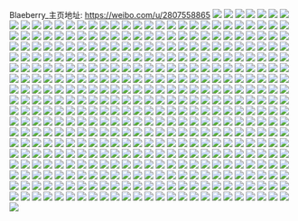 Blaeberry_主页地址: https://weibo.com/u/2807558865 
![](https://wx4.sinaimg.cn/mw2000/a757f2d1ly1h6uqd2e45wj21o0280u0y.jpg) 
![](https://wx4.sinaimg.cn/mw2000/a757f2d1ly1h6upppczl9j22c03407wi.jpg) 
![](https://wx4.sinaimg.cn/mw2000/a757f2d1ly1h6uppm3klej21ie20k1ky.jpg) 
![](https://wx4.sinaimg.cn/mw2000/a757f2d1ly1h6uppr6zd4j22c0340kjn.jpg) 
![](https://wx4.sinaimg.cn/mw2000/a757f2d1ly1h6uppo6g5ej220b2ofkjn.jpg) 
![](https://wx4.sinaimg.cn/mw2000/a757f2d1ly1h6upprybp9j22562uwkjl.jpg) 
![](https://wx4.sinaimg.cn/mw2000/a757f2d1gy1h50vvwsqu2j227t2yex6r.jpg) 
![](https://wx4.sinaimg.cn/mw2000/a757f2d1gy1h50vvtxpnjj224w2uinpf.jpg) 
![](https://wx4.sinaimg.cn/mw2000/a757f2d1gy1h50vvxopakj213h1lrh4r.jpg) 
![](https://wx4.sinaimg.cn/mw2000/a757f2d1gy1h4v63a1z5zj224r2uckjn.jpg) 
![](https://wx4.sinaimg.cn/mw2000/a757f2d1gy1h4mrqk4sd0j21o0280hdu.jpg) 
![](https://wx4.sinaimg.cn/mw2000/a757f2d1gy1h4mrqmrlm2j21o0280e82.jpg) 
![](https://wx4.sinaimg.cn/mw2000/a757f2d1gy1h4mrqfanhqj21k022ob2a.jpg) 
![](https://wx4.sinaimg.cn/mw2000/a757f2d1gy1h4mrqqlifkj21o0280x6p.jpg) 
![](https://wx4.sinaimg.cn/mw2000/a757f2d1gy1h42to799ezj20wi1yce81.jpg) 
![](https://wx4.sinaimg.cn/mw2000/a757f2d1gy1h3zu6cd7mlj21xx2kwx6q.jpg) 
![](https://wx4.sinaimg.cn/mw2000/a757f2d1gy1h3zupjtfsij21rs2d17wj.jpg) 
![](https://wx4.sinaimg.cn/mw2000/a757f2d1gy1h3zu6ad07vj21wg2if7wi.jpg) 
![](https://wx4.sinaimg.cn/mw2000/a757f2d1gy1h3zuoas1fej220e2ojqv6.jpg) 
![](https://wx4.sinaimg.cn/mw2000/a757f2d1gy1h3zu7sjaj4j21hv1ztb2a.jpg) 
![](https://wx4.sinaimg.cn/mw2000/a757f2d1gy1h3rrznmpvaj22c0340qv6.jpg) 
![](https://wx4.sinaimg.cn/mw2000/a757f2d1gy1h3rr032fpsj21rn2cwx6p.jpg) 
![](https://wx4.sinaimg.cn/mw2000/a757f2d1gy1h3rqzzjbl9j227z2ynqv5.jpg) 
![](https://wx4.sinaimg.cn/mw2000/a757f2d1gy1h3rqzugq0aj21rg2cm4qq.jpg) 
![](https://wx4.sinaimg.cn/mw2000/a757f2d1gy1h3rqzxs1pqj21vv2iiqv6.jpg) 
![](https://wx4.sinaimg.cn/mw2000/a757f2d1gy1h3rr19vplnj21o0280x6p.jpg) 
![](https://wx4.sinaimg.cn/mw2000/a757f2d1ly1h3ocm0lwhtj21xl1xl1ky.jpg) 
![](https://wx4.sinaimg.cn/mw2000/a757f2d1ly1h3ockvcxb3j21kt24j7wi.jpg) 
![](https://wx4.sinaimg.cn/mw2000/a757f2d1ly1h3ocm2cmwlj22382sbqqc.jpg) 
![](https://wx4.sinaimg.cn/mw2000/a757f2d1ly1h3oclys5faj21wz2jqu0y.jpg) 
![](https://wx4.sinaimg.cn/mw2000/a757f2d1gy1h3etobsga1j22242qub29.jpg) 
![](https://wx4.sinaimg.cn/mw2000/a757f2d1gy1h3etoa6jrxj21su2e4u0x.jpg) 
![](https://wx4.sinaimg.cn/mw2000/a757f2d1gy1h3etog19aaj214p14p14u.jpg) 
![](https://wx4.sinaimg.cn/mw2000/a757f2d1gy1h3etoocmtvj20xc3pc4qq.jpg) 
![](https://wx4.sinaimg.cn/mw2000/a757f2d1gy1h3etoicyigj21rr1rr4qp.jpg) 
![](https://wx4.sinaimg.cn/mw2000/a757f2d1gy1h3eto84u11j2242242e82.jpg) 
![](https://wx4.sinaimg.cn/mw2000/a757f2d1gy1h3etoer34gj228o28okjn.jpg) 
![](https://wx4.sinaimg.cn/mw2000/a757f2d1gy1h2181yzvuqj22y11ypqv6.jpg) 
![](https://wx4.sinaimg.cn/mw2000/a757f2d1gy1h218204mc5j234022qnpe.jpg) 
![](https://wx4.sinaimg.cn/mw2000/a757f2d1gy1h1d2xg2hq6j22c02c04qq.jpg) 
![](https://wx4.sinaimg.cn/mw2000/a757f2d1gy1h1d2xkzertj22692wdu0y.jpg) 
![](https://wx4.sinaimg.cn/mw2000/a757f2d1gy1h1d2y8jkgoj229z29zb2a.jpg) 
![](https://wx4.sinaimg.cn/mw2000/a757f2d1gy1h1d2y5ezenj22c0340b2c.jpg) 
![](https://wx4.sinaimg.cn/mw2000/a757f2d1gy1h1d2xmrn6yj22c0340b2c.jpg) 
![](https://wx4.sinaimg.cn/mw2000/a757f2d1gy1h1d2xjwlnkj224p3027wj.jpg) 
![](https://wx4.sinaimg.cn/mw2000/a757f2d1gy1h1d2xich0ej22dc35sqv7.jpg) 
![](https://wx4.sinaimg.cn/mw2000/a757f2d1ly1gy8uie0q8yj21kw2dde81.jpg) 
![](https://wx4.sinaimg.cn/mw2000/a757f2d1ly1gy5jmqjy8fj21ny1ny7wh.jpg) 
![](https://wx4.sinaimg.cn/mw2000/a757f2d1ly1gy5k30ylzxj214r14wql5.jpg) 
![](https://wx4.sinaimg.cn/mw2000/a757f2d1ly1gy8mpj0ymrj21fa1ykx6p.jpg) 
![](https://wx4.sinaimg.cn/mw2000/a757f2d1ly1gxso18vpt8j224j24jkjm.jpg) 
![](https://wx4.sinaimg.cn/mw2000/a757f2d1ly1gvrx3csp98j21kw2ddb29.jpg) 
![](https://wx4.sinaimg.cn/mw2000/a757f2d1ly1gvrx38y1bej22dc1kwhdt.jpg) 
![](https://wx4.sinaimg.cn/mw2000/a757f2d1ly1gvrx8ndwbqj21kw2dc7wh.jpg) 
![](https://wx4.sinaimg.cn/mw2000/a757f2d1ly1gvrx3aop4bj22dc1kwkjl.jpg) 
![](https://wx4.sinaimg.cn/mw2000/a757f2d1ly1gvrx3jw1q3j22dd1kwe81.jpg) 
![](https://wx4.sinaimg.cn/mw2000/a757f2d1ly1gvrx3hynodj22dc1kw7wh.jpg) 
![](https://wx4.sinaimg.cn/mw2000/a757f2d1ly1gvrx3ew1fwj21kw1vb1kx.jpg) 
![](https://wx4.sinaimg.cn/mw2000/a757f2d1ly1gvrx3c201yj20yi0t3do6.jpg) 
![](https://wx4.sinaimg.cn/mw2000/a757f2d1ly1gvrx3bcpl5j21kw1vb7rq.jpg) 
![](https://wx4.sinaimg.cn/mw2000/a757f2d1ly1gvrx533uumj22c033yhdt.jpg) 
![](https://wx4.sinaimg.cn/mw2000/a757f2d1ly1gvrx3h1dgzj22dc1kw4qp.jpg) 
![](https://wx4.sinaimg.cn/mw2000/a757f2d1ly1gvrx3kg1qjj21kw1xv7ua.jpg) 
![](https://wx4.sinaimg.cn/mw2000/a757f2d1ly1gvrx8nxn8qj21ev1ywtyj.jpg) 
![](https://wx4.sinaimg.cn/mw2000/a757f2d1ly1gvrx7jk7fbj22801hcdxx.jpg) 
![](https://wx4.sinaimg.cn/mw2000/a757f2d1ly1gvrx7iztbvj21kw2dcb29.jpg) 
![](https://wx4.sinaimg.cn/mw2000/00340ejvgy1gv5nz2msvcj62c02o1qv602.jpg) 
![](https://wx4.sinaimg.cn/mw2000/00340ejvgy1gv5o10j8t0j61wg2jyb2a02.jpg) 
![](https://wx4.sinaimg.cn/mw2000/00340ejvgy1gv5o0sn1j5j626a26ae8102.jpg) 
![](https://wx4.sinaimg.cn/mw2000/00340ejvgy1gv5o0vlpsvj61vo2dj1ky02.jpg) 
![](https://wx4.sinaimg.cn/mw2000/00340ejvgy1gv5o1j8ka5j62c0340e8202.jpg) 
![](https://wx4.sinaimg.cn/mw2000/00340ejvgy1gv5nwxc65sj61s52oyhdu02.jpg) 
![](https://wx4.sinaimg.cn/mw2000/00340ejvgy1gv5nz0aa1oj62c02c0b2b02.jpg) 
![](https://wx4.sinaimg.cn/mw2000/00340ejvgy1gv5o236xfrj621p2izb2a02.jpg) 
![](https://wx4.sinaimg.cn/mw2000/00340ejvgy1gv5yasddeuj60kr0krwhm02.jpg) 
![](https://wx4.sinaimg.cn/mw2000/00340ejvly1gue8q1g9jnj627f2uk4qr02.jpg) 
![](https://wx4.sinaimg.cn/mw2000/00340ejvly1gue8qg8iwlj62602601ky02.jpg) 
![](https://wx4.sinaimg.cn/mw2000/00340ejvly1gue8q0asmbj627g2r37wi02.jpg) 
![](https://wx4.sinaimg.cn/mw2000/00340ejvly1gue8pzh537j62c02c0hdt02.jpg) 
![](https://wx4.sinaimg.cn/mw2000/00340ejvly1gue8q504olj6238238hdt02.jpg) 
![](https://wx4.sinaimg.cn/mw2000/00340ejvly1gue8sbb80xj62c02c0x6q02.jpg) 
![](https://wx4.sinaimg.cn/mw2000/00340ejvly1gu9iqlv5qrj60v90fkq8h02.jpg) 
![](https://wx4.sinaimg.cn/mw2000/a757f2d1ly1gu63obr60rj215o2m6kjl.jpg) 
![](https://wx4.sinaimg.cn/mw2000/a757f2d1ly1gu63oc6ugrj215o237b29.jpg) 
![](https://wx4.sinaimg.cn/mw2000/a757f2d1ly1gu63ocrpfcj215o2bc1ky.jpg) 
![](https://wx4.sinaimg.cn/mw2000/a757f2d1ly1gu63q97ctmj215o2bce6h.jpg) 
![](https://wx4.sinaimg.cn/mw2000/a757f2d1ly1gu6441oi82j21o0280npd.jpg) 
![](https://wx4.sinaimg.cn/mw2000/a757f2d1ly1gu63ob419mj2153340b29.jpg) 
![](https://wx4.sinaimg.cn/mw2000/a757f2d1ly1gu63odogrnj215o1t27wh.jpg) 
![](https://wx4.sinaimg.cn/mw2000/a757f2d1ly1gu6408gdcgj20xc2johdt.jpg) 
![](https://wx4.sinaimg.cn/mw2000/a757f2d1ly1gu63x54396j20xc3mm1ky.jpg) 
![](https://wx4.sinaimg.cn/mw2000/a757f2d1ly1gtpruwaogcj21pv1pv7wh.jpg) 
![](https://wx4.sinaimg.cn/mw2000/a757f2d1ly1gtprux889ej22801o0e81.jpg) 
![](https://wx4.sinaimg.cn/mw2000/a757f2d1ly1gtpruxxzo4j21z11z1x6p.jpg) 
![](https://wx4.sinaimg.cn/mw2000/a757f2d1ly1gtprv21vjej224c25u7wj.jpg) 
![](https://wx4.sinaimg.cn/mw2000/a757f2d1ly1gtpruyrovuj21kd1kd4qq.jpg) 
![](https://wx4.sinaimg.cn/mw2000/a757f2d1ly1gtpruzq53ij20yi1ew4qp.jpg) 
![](https://wx4.sinaimg.cn/mw2000/a757f2d1ly1gt7gk3u5r4j2280280kjm.jpg) 
![](https://wx4.sinaimg.cn/mw2000/a757f2d1ly1gt7gk4jyj8j228027zhdt.jpg) 
![](https://wx4.sinaimg.cn/mw2000/a757f2d1ly1gt7gk1pbz8j2280280u0x.jpg) 
![](https://wx4.sinaimg.cn/mw2000/a757f2d1ly1gt7gk74c8jj215o1iue81.jpg) 
![](https://wx4.sinaimg.cn/mw2000/a757f2d1ly1gt7gk5q31yj22c03407wj.jpg) 
![](https://wx4.sinaimg.cn/mw2000/a757f2d1ly1gt7gk7rwvyj215o1rse81.jpg) 
![](https://wx4.sinaimg.cn/mw2000/a757f2d1ly1gsseumnoidj21gf1z14qp.jpg) 
![](https://wx4.sinaimg.cn/mw2000/a757f2d1ly1gsseuneftij20u00u048x.jpg) 
![](https://wx4.sinaimg.cn/mw2000/a757f2d1ly1gsseun49soj21ih22v7wh.jpg) 
![](https://wx4.sinaimg.cn/mw2000/a757f2d1ly1grrael67dzj20wi0sljwy.jpg) 
![](https://wx4.sinaimg.cn/mw2000/a757f2d1ly1grraelj107j20wi0s8jwi.jpg) 
![](https://wx4.sinaimg.cn/mw2000/a757f2d1ly1grq7d5hk8ij234022ohdv.jpg) 
![](https://wx4.sinaimg.cn/mw2000/a757f2d1ly1grq6ccoazkj2212212ngd.jpg) 
![](https://wx4.sinaimg.cn/mw2000/a757f2d1ly1grq7d4mqzej222k22k1ky.jpg) 
![](https://wx4.sinaimg.cn/mw2000/a757f2d1ly1grq6cem6o3j23402c0u0y.jpg) 
![](https://wx4.sinaimg.cn/mw2000/a757f2d1ly1grq6cgpainj21p91p9u0x.jpg) 
![](https://wx4.sinaimg.cn/mw2000/a757f2d1ly1grq6cb2dznj22vt25vu0y.jpg) 
![](https://wx4.sinaimg.cn/mw2000/a757f2d1gy1grp0stiob5j23402c0e82.jpg) 
![](https://wx4.sinaimg.cn/mw2000/a757f2d1gy1grp0sjtignj21wf2n7u0x.jpg) 
![](https://wx4.sinaimg.cn/mw2000/a757f2d1gy1grp0svnvi4j23402c0b29.jpg) 
![](https://wx4.sinaimg.cn/mw2000/a757f2d1gy1grp0souo8cj22802y77wj.jpg) 
![](https://wx4.sinaimg.cn/mw2000/a757f2d1gy1grp0sqy3gvj22a61pme82.jpg) 
![](https://wx4.sinaimg.cn/mw2000/a757f2d1gy1grp0smnvshj223m23mqv5.jpg) 
![](https://wx4.sinaimg.cn/mw2000/a757f2d1gy1grnvu3psk4j21q82azkjl.jpg) 
![](https://wx4.sinaimg.cn/mw2000/a757f2d1gy1grnvu94lcnj21ze2mkhdu.jpg) 
![](https://wx4.sinaimg.cn/mw2000/a757f2d1gy1grnvu0sd5uj219z19z7js.jpg) 
![](https://wx4.sinaimg.cn/mw2000/a757f2d1gy1grnvuc5i6zj2302292e81.jpg) 
![](https://wx4.sinaimg.cn/mw2000/a757f2d1gy1grnvu56v2mj21jh1j8nh2.jpg) 
![](https://wx4.sinaimg.cn/mw2000/a757f2d1gy1grnvuh8avaj22yp281e2k.jpg) 
![](https://wx4.sinaimg.cn/mw2000/a757f2d1ly1gqea2pqlh3j20wi0s9q85.jpg) 
![](https://wx4.sinaimg.cn/mw2000/a757f2d1ly1gq9utodqt8j226a2qmhdw.jpg) 
![](https://wx4.sinaimg.cn/mw2000/a757f2d1ly1gq9utpmhljj21ms1ms1kx.jpg) 
![](https://wx4.sinaimg.cn/mw2000/a757f2d1ly1gq9utms6a2j226h2vl1l0.jpg) 
![](https://wx4.sinaimg.cn/mw2000/a757f2d1ly1gq9utgg1g7j22c02c07wj.jpg) 
![](https://wx4.sinaimg.cn/mw2000/a757f2d1ly1gq9utdk2i8j23402c0e83.jpg) 
![](https://wx4.sinaimg.cn/mw2000/a757f2d1ly1gq9utf3cq1j21u91u9hdu.jpg) 
![](https://wx4.sinaimg.cn/mw2000/a757f2d1ly1gqa86s3o2rj21vb2hinpf.jpg) 
![](https://wx4.sinaimg.cn/mw2000/a757f2d1ly1gqa86c671zj224q2tx7wj.jpg) 
![](https://wx4.sinaimg.cn/mw2000/a757f2d1ly1gqa86xzk9hj21ok28qx6q.jpg) 
![](https://wx4.sinaimg.cn/mw2000/a757f2d1ly1gqa8b8p5d3j21c61c678u.jpg) 
![](https://wx4.sinaimg.cn/mw2000/a757f2d1ly1gqa8dryhmsj22b92b97wh.jpg) 
![](https://wx4.sinaimg.cn/mw2000/a757f2d1ly1gqa8d9g4omj22c02c0tbp.jpg) 
![](https://wx4.sinaimg.cn/mw2000/a757f2d1ly1gq9utkge0xj21w71z1e82.jpg) 
![](https://wx4.sinaimg.cn/mw2000/a757f2d1ly1gqa8g4x0s8j22yo280b2b.jpg) 
![](https://wx4.sinaimg.cn/mw2000/a757f2d1ly1gqa8g9x7r7j21l91kje81.jpg) 
![](https://wx4.sinaimg.cn/mw2000/a757f2d1gy1gq22b3jmiyj22yo280e82.jpg) 
![](https://wx4.sinaimg.cn/mw2000/a757f2d1gy1gq22b0i1gyj227z27z7wi.jpg) 
![](https://wx4.sinaimg.cn/mw2000/a757f2d1gy1gq22b908mtj2280280x6p.jpg) 
![](https://wx4.sinaimg.cn/mw2000/a757f2d1gy1gq22axn9djj22h01urb2a.jpg) 
![](https://wx4.sinaimg.cn/mw2000/a757f2d1ly1gody4mou0ij22802hlkjm.jpg) 
![](https://wx4.sinaimg.cn/mw2000/a757f2d1ly1gnk1ryl4dzj20wi0lbwze.jpg) 
![](https://wx4.sinaimg.cn/mw2000/a757f2d1ly1gmo0p9l5nrj20wi0m1gpf.jpg) 
![](https://wx4.sinaimg.cn/mw2000/a757f2d1ly1gm3wqvwnbfj20rs3347wh.jpg) 
![](https://wx4.sinaimg.cn/mw2000/a757f2d1ly1gm3wquw70kj20rs3bwb2a.jpg) 
![](https://wx4.sinaimg.cn/mw2000/a757f2d1ly1gm3x890u0xj20rs4monpe.jpg) 
![](https://wx4.sinaimg.cn/mw2000/a757f2d1ly1gm3xc6oor0j20rs1k14qp.jpg) 
![](https://wx4.sinaimg.cn/mw2000/a757f2d1ly1gm3wqsgxg1j20rs47u4qq.jpg) 
![](https://wx4.sinaimg.cn/mw2000/a757f2d1ly1gm3wv2neezj20rs3nvqv5.jpg) 
![](https://wx4.sinaimg.cn/mw2000/a757f2d1ly1gm3yvcx3yvj20rs3zub2a.jpg) 
![](https://wx4.sinaimg.cn/mw2000/a757f2d1ly1gm3xw6sgroj20rs4d8b2a.jpg) 
![](https://wx4.sinaimg.cn/mw2000/a757f2d1ly1gm3ylbcrsxj20rs35r7wh.jpg) 
![](https://wx4.sinaimg.cn/mw2000/a757f2d1ly1glzairkiwhj22ds1sc4qq.jpg) 
![](https://wx4.sinaimg.cn/mw2000/a757f2d1ly1glzaiu0avij20tl0tlwh8.jpg) 
![](https://wx4.sinaimg.cn/mw2000/a757f2d1ly1glzaisxceoj22ds1rhx6p.jpg) 
![](https://wx4.sinaimg.cn/mw2000/a757f2d1ly1glzaitn3c5j21jk2bce81.jpg) 
![](https://wx4.sinaimg.cn/mw2000/a757f2d1ly1gj6n0153gdj221y22s4qq.jpg) 
![](https://wx4.sinaimg.cn/mw2000/a757f2d1ly1ghu312o4n4j22be1zm7wi.jpg) 
![](https://wx4.sinaimg.cn/mw2000/a757f2d1ly1ghu3172recj22c02c0u0y.jpg) 
![](https://wx4.sinaimg.cn/mw2000/a757f2d1ly1ghu315jmhvj22c0340npf.jpg) 
![](https://wx4.sinaimg.cn/mw2000/a757f2d1ly1ghu3169uzxj21oq1opkjl.jpg) 
![](https://wx4.sinaimg.cn/mw2000/a757f2d1ly1ghu313v6ybj22pd24x7wj.jpg) 
![](https://wx4.sinaimg.cn/mw2000/a757f2d1ly1ghu311s4pnj22c02byhdv.jpg) 
![](https://wx4.sinaimg.cn/mw2000/a757f2d1ly1gganz0qza8j23402c0b2b.jpg) 
![](https://wx4.sinaimg.cn/mw2000/a757f2d1ly1gganysirr4j22ih1vlkjm.jpg) 
![](https://wx4.sinaimg.cn/mw2000/a757f2d1ly1ggao78q24jj222x2rt4qr.jpg) 
![](https://wx4.sinaimg.cn/mw2000/a757f2d1ly1ggao6iie4bj23402awx6r.jpg) 
![](https://wx4.sinaimg.cn/mw2000/a757f2d1ly1ggap3kulvrj22x328wqv6.jpg) 
![](https://wx4.sinaimg.cn/mw2000/a757f2d1ly1ggao2xcmd7j21sc2cmqv5.jpg) 
![](https://wx4.sinaimg.cn/mw2000/a757f2d1ly1gg60wfyoztj21sc2c27wh.jpg) 
![](https://wx4.sinaimg.cn/mw2000/a757f2d1ly1gfc0ux0bd2j21js1i3kjl.jpg) 
![](https://wx4.sinaimg.cn/mw2000/a757f2d1ly1gfc0su5tetj21qb1qbnpe.jpg) 
![](https://wx4.sinaimg.cn/mw2000/a757f2d1ly1gfc0lt52f2j22952bqnpe.jpg) 
![](https://wx4.sinaimg.cn/mw2000/a757f2d1ly1gfc1wzzbd1j21om1omx6p.jpg) 
![](https://wx4.sinaimg.cn/mw2000/a757f2d1ly1gf9owrpq1hj22c033ce83.jpg) 
![](https://wx4.sinaimg.cn/mw2000/a757f2d1ly1gf2ry0sizej229v30ub2a.jpg) 
![](https://wx4.sinaimg.cn/mw2000/a757f2d1ly1gexmgp44cuj226o26ou0x.jpg) 
![](https://wx4.sinaimg.cn/mw2000/a757f2d1ly1gexmglzgb9j227h1y7x6q.jpg) 
![](https://wx4.sinaimg.cn/mw2000/a757f2d1ly1gexmgmsv11j22c02c0aj3.jpg) 
![](https://wx4.sinaimg.cn/mw2000/a757f2d1ly1gexmgo44s7j21jx1m2x6p.jpg) 
![](https://wx4.sinaimg.cn/mw2000/a757f2d1ly1gexmo2ddcqj226u26unpd.jpg) 
![](https://wx4.sinaimg.cn/mw2000/a757f2d1ly1gexvc9ed9ij21vv1vv4qp.jpg) 
![](https://wx4.sinaimg.cn/mw2000/a757f2d1ly1gehu3jl25hj21ld1eb4qq.jpg) 
![](https://wx4.sinaimg.cn/mw2000/a757f2d1ly1gehu3lu2i5j224s2exe84.jpg) 
![](https://wx4.sinaimg.cn/mw2000/a757f2d1ly1gehu3nv6yvj22c02c04qs.jpg) 
![](https://wx4.sinaimg.cn/mw2000/a757f2d1ly1gehu3pjvtgj21tp1tphdu.jpg) 
![](https://wx4.sinaimg.cn/mw2000/a757f2d1ly1ge7ln1nspcj23402bk7wk.jpg) 
![](https://wx4.sinaimg.cn/mw2000/a757f2d1ly1ge7lmxtbghj22c02c0u0y.jpg) 
![](https://wx4.sinaimg.cn/mw2000/a757f2d1ly1ge7ln66nllj23402c0u10.jpg) 
![](https://wx4.sinaimg.cn/mw2000/a757f2d1ly1ge7lmtcv2yj22c02c01kz.jpg) 
![](https://wx4.sinaimg.cn/mw2000/a757f2d1ly1ge7lmvokmnj22421dz1ky.jpg) 
![](https://wx4.sinaimg.cn/mw2000/a757f2d1ly1ge7lmpm0vkj22vx261x6r.jpg) 
![](https://wx4.sinaimg.cn/mw2000/a757f2d1ly1ge7lmm12rqj21n11n1qv5.jpg) 
![](https://wx4.sinaimg.cn/mw2000/a757f2d1ly1ge7ln9p08cj20rs2crhdt.jpg) 
![](https://wx4.sinaimg.cn/mw2000/a757f2d1ly1ge7ln8cxcbj21rn1rn7wi.jpg) 
![](https://wx4.sinaimg.cn/mw2000/a757f2d1ly1gdnvq1we6wj21su1sukjl.jpg) 
![](https://wx4.sinaimg.cn/mw2000/a757f2d1ly1gdnvpz3posj22c32c0kjn.jpg) 
![](https://wx4.sinaimg.cn/mw2000/a757f2d1ly1gdnvq144pxj225j2vjhdu.jpg) 
![](https://wx4.sinaimg.cn/mw2000/a757f2d1ly1gdnvpzxz2xj21fm1fmb29.jpg) 
![](https://wx4.sinaimg.cn/mw2000/a757f2d1ly1gdnvpxo90cj22c02c0qv7.jpg) 
![](https://wx4.sinaimg.cn/mw2000/a757f2d1ly1gdnvq3w3hpj21vi1vk4qq.jpg) 
![](https://wx4.sinaimg.cn/mw2000/a757f2d1ly1gdnvq2kt0yj22c02c0u0x.jpg) 
![](https://wx4.sinaimg.cn/mw2000/a757f2d1ly1gdnvpw1rr7j21ke1kdnpd.jpg) 
![](https://wx4.sinaimg.cn/mw2000/a757f2d1ly1gdnvq58pzcj22c0340e82.jpg) 
![](https://wx4.sinaimg.cn/mw2000/a757f2d1ly1gcrlpv49hkj22wz25mb29.jpg) 
![](https://wx4.sinaimg.cn/mw2000/a757f2d1ly1gcdkyp349bj21sc1sfkjl.jpg) 
![](https://wx4.sinaimg.cn/mw2000/a757f2d1ly1gcdkyran96j21k41k3arz.jpg) 
![](https://wx4.sinaimg.cn/mw2000/a757f2d1ly1gcdkyq8oi2j2109108dy8.jpg) 
![](https://wx4.sinaimg.cn/mw2000/a757f2d1ly1gb24kvqe8aj21s81s81ky.jpg) 
![](https://wx4.sinaimg.cn/mw2000/a757f2d1ly1gb24qiy40ij22c02fnhdu.jpg) 
![](https://wx4.sinaimg.cn/mw2000/a757f2d1ly1gb24ky7fo0j225z25zu0x.jpg) 
![](https://wx4.sinaimg.cn/mw2000/a757f2d1ly1gb26j87viwj23402c07wk.jpg) 
![](https://wx4.sinaimg.cn/mw2000/a757f2d1ly1gb26fbfd4lj21ps1psnpd.jpg) 
![](https://wx4.sinaimg.cn/mw2000/a757f2d1ly1gb26j59mtbj22c02c04qr.jpg) 
![](https://wx4.sinaimg.cn/mw2000/a757f2d1ly1gb24n01ulmj21gr1grnpd.jpg) 
![](https://wx4.sinaimg.cn/mw2000/a757f2d1ly1gb26k60p27j22gm1uinpe.jpg) 
![](https://wx4.sinaimg.cn/mw2000/a757f2d1ly1gb24n4ell4j22c02c0b2b.jpg) 
![](https://wx4.sinaimg.cn/mw2000/a757f2d1ly1gaxmemuivzj22c02c04qq.jpg) 
![](https://wx4.sinaimg.cn/mw2000/a757f2d1ly1gaxmenhn0pj228l28l7wh.jpg) 
![](https://wx4.sinaimg.cn/mw2000/a757f2d1ly1gaxmeond7pj22c02c0e82.jpg) 
![](https://wx4.sinaimg.cn/mw2000/a757f2d1ly1gaxmelr33dj22c02c0qv5.jpg) 
![](https://wx4.sinaimg.cn/mw2000/a757f2d1ly1gaxmep2f5pj21cc1ccdug.jpg) 
![](https://wx4.sinaimg.cn/mw2000/a757f2d1ly1gaxmerlkvej22c02c0kjm.jpg) 
![](https://wx4.sinaimg.cn/mw2000/a757f2d1ly1g7j4d3we27j22c02c04qp.jpg) 
![](https://wx4.sinaimg.cn/mw2000/a757f2d1ly1g7j4d599e0j22c033s7wi.jpg) 
![](https://wx4.sinaimg.cn/mw2000/a757f2d1ly1g7j4d6a0o3j22kk2227wh.jpg) 
![](https://wx4.sinaimg.cn/mw2000/a757f2d1ly1g7j4d7cfdtj22c02c0b29.jpg) 
![](https://wx4.sinaimg.cn/mw2000/a757f2d1ly1g7eieye6caj22c02c0u0z.jpg) 
![](https://wx4.sinaimg.cn/mw2000/a757f2d1ly1g7eieuggfkj22c02bg7wj.jpg) 
![](https://wx4.sinaimg.cn/mw2000/a757f2d1ly1g7eif355fwj225o25ox6q.jpg) 
![](https://wx4.sinaimg.cn/mw2000/a757f2d1ly1g7eies7vkbj22c02c01kz.jpg) 
![](https://wx4.sinaimg.cn/mw2000/a757f2d1ly1g7eif91j3ej21ci1eg7wh.jpg) 
![](https://wx4.sinaimg.cn/mw2000/a757f2d1ly1g7eif58q08j22c02c0x6q.jpg) 
![](https://wx4.sinaimg.cn/mw2000/a757f2d1ly1g7eif8465zj22c02c0qv6.jpg) 
![](https://wx4.sinaimg.cn/mw2000/a757f2d1ly1g7eija7ml5j219f19eaq2.jpg) 
![](https://wx4.sinaimg.cn/mw2000/a757f2d1ly1g7ej7o85muj22c02c0e83.jpg) 
![](https://wx4.sinaimg.cn/mw2000/a757f2d1ly1g7awg0fn6jj218i18iqej.jpg) 
![](https://wx4.sinaimg.cn/mw2000/a757f2d1ly1g5evds91vjj22c02c0e83.jpg) 
![](https://wx4.sinaimg.cn/mw2000/a757f2d1ly1g5evdkkm5oj225g25h4qp.jpg) 
![](https://wx4.sinaimg.cn/mw2000/a757f2d1ly1g5evdognq7j22c02c0hdu.jpg) 
![](https://wx4.sinaimg.cn/mw2000/a757f2d1ly1g5evddrtpxj230e2ccx6q.jpg) 
![](https://wx4.sinaimg.cn/mw2000/a757f2d1ly1g5evdj0pngj22m4260npd.jpg) 
![](https://wx4.sinaimg.cn/mw2000/a757f2d1ly1g5evdh22kij21sc2dshdu.jpg) 
![](https://wx4.sinaimg.cn/mw2000/a757f2d1ly1g8k4g9127xj233y22lnpd.jpg) 
![](https://wx4.sinaimg.cn/mw2000/a757f2d1ly1g8k4fmokaaj21yx24w4qp.jpg) 
![](https://wx4.sinaimg.cn/mw2000/a757f2d1ly1g8k4gbig7gj21x31yv1i0.jpg) 
![](https://wx4.sinaimg.cn/mw2000/a757f2d1ly1g8k4hsqhjoj23402c0x6s.jpg) 
![](https://wx4.sinaimg.cn/mw2000/a757f2d1ly1gex0ey23mkj21kb26uayj.jpg) 
![](https://wx4.sinaimg.cn/mw2000/a757f2d1ly1g8k4gycmyrj23402c0x6p.jpg) 
![](https://wx4.sinaimg.cn/mw2000/a757f2d1ly1g8k4f63svij21uw1mu7wh.jpg) 
![](https://wx4.sinaimg.cn/mw2000/a757f2d1ly1g8k4gjvbudj21xr2jmhdt.jpg) 
![](https://wx4.sinaimg.cn/mw2000/a757f2d1ly1g8k4f1rq7vj233k23o1ky.jpg) 
![](https://wx4.sinaimg.cn/mw2000/a757f2d1ly1gex0ewygjpj21xi1xi7wh.jpg) 
![](https://wx4.sinaimg.cn/mw2000/a757f2d1ly1g8k4fip584j234022ohdu.jpg) 
![](https://wx4.sinaimg.cn/mw2000/a757f2d1ly1g8k4g2slkjj222n337x6p.jpg) 
![](https://wx4.sinaimg.cn/mw2000/a757f2d1ly1g8k4hl6qpbj21y21lc7wh.jpg) 
![](https://wx4.sinaimg.cn/mw2000/a757f2d1ly1g8k4hxa1i9j222125db29.jpg) 
![](https://wx4.sinaimg.cn/mw2000/a757f2d1ly1g8k4hi9yqxj233126s1ky.jpg) 
![](https://wx4.sinaimg.cn/mw2000/a757f2d1ly1gex0evux5xj222o32gb2a.jpg) 
![](https://wx4.sinaimg.cn/mw2000/a757f2d1ly1gex0euct8hj222o32se82.jpg) 
![](https://wx4.sinaimg.cn/mw2000/a757f2d1ly1g4804prmh1j21yl1ylkjl.jpg) 
![](https://wx4.sinaimg.cn/mw2000/a757f2d1ly1g47zpn3tuej22ca2cahdt.jpg) 
![](https://wx4.sinaimg.cn/mw2000/a757f2d1ly1g47zpnsxm7j22c12c1qv5.jpg) 
![](https://wx4.sinaimg.cn/mw2000/a757f2d1ly1g47zppgq6pj22c12c1npd.jpg) 
![](https://wx4.sinaimg.cn/mw2000/a757f2d1ly1g47zpq4iz5j22c02c0b29.jpg) 
![](https://wx4.sinaimg.cn/mw2000/a757f2d1ly1g4804qnvqej22bt2bt1ky.jpg) 
![](https://wx4.sinaimg.cn/mw2000/a757f2d1ly1g47zsn5zqkj22c02c0npd.jpg) 
![](https://wx4.sinaimg.cn/mw2000/a757f2d1ly1g47zpqzt52j22c02c04qq.jpg) 
![](https://wx4.sinaimg.cn/mw2000/a757f2d1ly1g47zsygxzaj22c12c1qv5.jpg) 
![](https://wx4.sinaimg.cn/mw2000/a757f2d1gy1g3vtdta8hhj22dk1kg7wi.jpg) 
![](https://wx4.sinaimg.cn/mw2000/a757f2d1gy1g3vtzktrkdj22c02byhdu.jpg) 
![](https://wx4.sinaimg.cn/mw2000/a757f2d1gy1g3vtds9tnej225r1lxb2a.jpg) 
![](https://wx4.sinaimg.cn/mw2000/a757f2d1gy1g3vtzjpf4ej22ab1s3hdt.jpg) 
![](https://wx4.sinaimg.cn/mw2000/a757f2d1gy1g3vtduim7mj22bv1qvb2a.jpg) 
![](https://wx4.sinaimg.cn/mw2000/a757f2d1gy1g3vu4go4l9j22tq248b2b.jpg) 
![](https://wx4.sinaimg.cn/mw2000/a757f2d1gy1g3ofzo4wdhj22br2dckjm.jpg) 
![](https://wx4.sinaimg.cn/mw2000/a757f2d1gy1g3ofzmwu3cj219q0t3qoo.jpg) 
![](https://wx4.sinaimg.cn/mw2000/a757f2d1gy1g3ofzp4i8qj22bg2chkjl.jpg) 
![](https://wx4.sinaimg.cn/mw2000/a757f2d1ly1g6uqboqdo6j22po216kjm.jpg) 
![](https://wx4.sinaimg.cn/mw2000/a757f2d1gy1g3jo1fvnphj23402c0hdv.jpg) 
![](https://wx4.sinaimg.cn/mw2000/a757f2d1ly1g6uqbn7eokj22q12by4qq.jpg) 
![](https://wx4.sinaimg.cn/mw2000/a757f2d1gy1g3joekn6m9j23402c0u0y.jpg) 
![](https://wx4.sinaimg.cn/mw2000/a757f2d1gy1g3jom3104vj22q926tb2a.jpg) 
![](https://wx4.sinaimg.cn/mw2000/a757f2d1gy1g3job0kcknj22by2c7x6q.jpg) 
![](https://wx4.sinaimg.cn/mw2000/a757f2d1ly1g6uqbljd5yj227r27yqv5.jpg) 
![](https://wx4.sinaimg.cn/mw2000/a757f2d1ly1g6uqcbag2bj22ro2bx4qq.jpg) 
![](https://wx4.sinaimg.cn/mw2000/a757f2d1gy1g3jogbcp35j22c02byb2b.jpg) 
![](https://wx4.sinaimg.cn/mw2000/a757f2d1ly1g3esmpar29j233y2bnnpf.jpg) 
![](https://wx4.sinaimg.cn/mw2000/a757f2d1gy1g3haw09fbgj22c02c0qv6.jpg) 
![](https://wx4.sinaimg.cn/mw2000/a757f2d1gy1g3cqtgurxtj233h2bix6q.jpg) 
![](https://wx4.sinaimg.cn/mw2000/a757f2d1ly1g3esmsmg7jj22dq1tbx6p.jpg) 
![](https://wx4.sinaimg.cn/mw2000/a757f2d1gy1g3cqtnahjyj22tc21sb2a.jpg) 
![](https://wx4.sinaimg.cn/mw2000/a757f2d1gy1g3havvro5yj22zo1zoe82.jpg) 
![](https://wx4.sinaimg.cn/mw2000/a757f2d1gy1g3haw79ufbj22dx1scu0x.jpg) 
![](https://wx4.sinaimg.cn/mw2000/a757f2d1ly1g3esmrjr0sj22661r4x6p.jpg) 
![](https://wx4.sinaimg.cn/mw2000/a757f2d1gy1g3haw4mr0kj22qt2c07wj.jpg) 
![](https://wx4.sinaimg.cn/mw2000/a757f2d1ly1g3f6mg3ae0j23402c0kjl.jpg) 
![](https://wx4.sinaimg.cn/mw2000/a757f2d1ly1g35w9wbwlgj22by2byx6p.jpg) 
![](https://wx4.sinaimg.cn/mw2000/a757f2d1ly1g35wchprtbj22mv21xb2a.jpg) 
![](https://wx4.sinaimg.cn/mw2000/a757f2d1ly1g35wlrla8bj233y2cu4qr.jpg) 
![](https://wx4.sinaimg.cn/mw2000/a757f2d1ly1g35vviiy98j22by33cqv5.jpg) 
![](https://wx4.sinaimg.cn/mw2000/a757f2d1ly1g35wa42i2jj22ay29ekjm.jpg) 
![](https://wx4.sinaimg.cn/mw2000/a757f2d1ly1g35w0lwehdj233w2bau0x.jpg) 
![](https://wx4.sinaimg.cn/mw2000/a757f2d1ly1g35vvos3o5j23402c01kx.jpg) 
![](https://wx4.sinaimg.cn/mw2000/a757f2d1ly1g35vvrr8u0j233u2clb2a.jpg) 
![](https://wx4.sinaimg.cn/mw2000/a757f2d1ly1g35w0jffbzj23402c01ky.jpg) 
![](https://wx4.sinaimg.cn/mw2000/a757f2d1gy1g3xpyt7227j22oz20mnpd.jpg) 
![](https://wx4.sinaimg.cn/mw2000/a757f2d1gy1g3xqshevu6j22t523kkjl.jpg) 
![](https://wx4.sinaimg.cn/mw2000/a757f2d1ly1g2s3h429xhj22by337b2a.jpg) 
![](https://wx4.sinaimg.cn/mw2000/a757f2d1gy1g3xqmyrnhlj21bp18lk0a.jpg) 
![](https://wx4.sinaimg.cn/mw2000/a757f2d1ly1g2hmi42ar0j21yl1ylqv6.jpg) 
![](https://wx4.sinaimg.cn/mw2000/a757f2d1ly1g2hml8qhoxj22c02c0x6q.jpg) 
![](https://wx4.sinaimg.cn/mw2000/a757f2d1ly1g2hng817tqj22c02c0e81.jpg) 
![](https://wx4.sinaimg.cn/mw2000/a757f2d1ly1g2hmi2axl2j22ql266qv6.jpg) 
![](https://wx4.sinaimg.cn/mw2000/a757f2d1ly1g2hmi7ttqrj22c02c0u0y.jpg) 
![](https://wx4.sinaimg.cn/mw2000/a757f2d1ly1g2hmibyi2nj21sc2dshdu.jpg) 
![](https://wx4.sinaimg.cn/mw2000/a757f2d1ly1g1rzax0yx8j22c02rce83.jpg) 
![](https://wx4.sinaimg.cn/mw2000/a757f2d1ly1g1rzb05r84j22c02bynpe.jpg) 
![](https://wx4.sinaimg.cn/mw2000/a757f2d1ly1g1rzauf19tj22ip2bbkjm.jpg) 
![](https://wx4.sinaimg.cn/mw2000/a757f2d1ly1g1rzayfi7yj22c02c0qv6.jpg) 
![](https://wx4.sinaimg.cn/mw2000/a757f2d1ly1g1s16r45vhj22bh2ysb29.jpg) 
![](https://wx4.sinaimg.cn/mw2000/a757f2d1ly1g1rzarxrqvj20pf0ol44u.jpg) 
![](https://wx4.sinaimg.cn/mw2000/a757f2d1ly1g0s8rhwdvcj20rs1qihdu.jpg) 
![](https://wx4.sinaimg.cn/mw2000/a757f2d1ly1g0s8qzxn6cj20rs1jj4qr.jpg) 
![](https://wx4.sinaimg.cn/mw2000/a757f2d1ly1g0s8rf0afzj20rs1r77wj.jpg) 
![](https://wx4.sinaimg.cn/mw2000/a757f2d1ly1g0s8rlaqpwj23402c07wi.jpg) 
![](https://wx4.sinaimg.cn/mw2000/a757f2d1ly1g0s8rbnxxbj20rs1pzkjm.jpg) 
![](https://wx4.sinaimg.cn/mw2000/a757f2d1ly1g0s8qwr8a6j20rs28yb2c.jpg) 
![](https://wx4.sinaimg.cn/mw2000/a757f2d1ly1g6uqdrskolj20rs15otgg.jpg) 
![](https://wx4.sinaimg.cn/mw2000/a757f2d1ly1g0s8r4evn0j20rs26qqv7.jpg) 
![](https://wx4.sinaimg.cn/mw2000/a757f2d1ly1g0s8s7h303j20rs290x6r.jpg) 
![](https://wx4.sinaimg.cn/mw2000/a757f2d1gy1g0nkwrgkgcj20rs15okjl.jpg) 
![](https://wx4.sinaimg.cn/mw2000/a757f2d1gy1g0nkwxspkzj20rs15rqv5.jpg) 
![](https://wx4.sinaimg.cn/mw2000/a757f2d1gy1g0nkx5kz0dj20rs15ob2a.jpg) 
![](https://wx4.sinaimg.cn/mw2000/a757f2d1gy1g0nkwm9m0ij20rs16h1ky.jpg) 
![](https://wx4.sinaimg.cn/mw2000/a757f2d1gy1g0nkx9k35bj20rs11k1kx.jpg) 
![](https://wx4.sinaimg.cn/mw2000/a757f2d1gy1g0nkxh7domj20rs15oe82.jpg) 
![](https://wx4.sinaimg.cn/mw2000/a757f2d1gy1g0nkxu9ulfj234027sqv6.jpg) 
![](https://wx4.sinaimg.cn/mw2000/a757f2d1gy1g0nl7z7yv2j23402c01l0.jpg) 
![](https://wx4.sinaimg.cn/mw2000/a757f2d1gy1g0nkybj7puj22tq248npd.jpg) 
![](https://wx4.sinaimg.cn/mw2000/a757f2d1gy1g0k83ms9pgj21rc2fcb29.jpg) 
![](https://wx4.sinaimg.cn/mw2000/a757f2d1gy1g0k8l0pr48j22c02c0u0y.jpg) 
![](https://wx4.sinaimg.cn/mw2000/a757f2d1gy1g0k83la6s4j23402c0u0x.jpg) 
![](https://wx4.sinaimg.cn/mw2000/a757f2d1ly1g2hlq0u6jdj22de2b5qv7.jpg) 
![](https://wx4.sinaimg.cn/mw2000/a757f2d1gy1g0k8kdrrs7j22c02c04qq.jpg) 
![](https://wx4.sinaimg.cn/mw2000/a757f2d1ly1g2hlq3uk76j228i2ide83.jpg) 
![](https://wx4.sinaimg.cn/mw2000/a757f2d1ly1g2jfakuhasj21o027ahdt.jpg) 
![](https://wx4.sinaimg.cn/mw2000/a757f2d1gy1g0k83ozsknj22c02c0npe.jpg) 
![](https://wx4.sinaimg.cn/mw2000/a757f2d1ly1g2hluo2rckj21o027ve81.jpg) 
![](https://wx4.sinaimg.cn/mw2000/a757f2d1gy1g0j181xgfrj234027tx6q.jpg) 
![](https://wx4.sinaimg.cn/mw2000/a757f2d1gy1g0j185a5lxj23402c04qs.jpg) 
![](https://wx4.sinaimg.cn/mw2000/a757f2d1gy1g0j186vqarj23402c0qv5.jpg) 
![](https://wx4.sinaimg.cn/mw2000/a757f2d1gy1g0j18q55gdj233y2bn7wh.jpg) 
![](https://wx4.sinaimg.cn/mw2000/a757f2d1gy1g0hteb38suj22bz33mhdt.jpg) 
![](https://wx4.sinaimg.cn/mw2000/a757f2d1gy1g0hsy7ngprj23402c0qv5.jpg) 
![](https://wx4.sinaimg.cn/mw2000/a757f2d1ly1g2hm24ud2aj22q728lu0x.jpg) 
![](https://wx4.sinaimg.cn/mw2000/a757f2d1gy1g0hs0m1a3uj22c02c0npf.jpg) 
![](https://wx4.sinaimg.cn/mw2000/a757f2d1ly1g2hm23615gj22752r9npd.jpg) 
![](https://wx4.sinaimg.cn/mw2000/a757f2d1ly1g2hm26bul6j22yb27gx6p.jpg) 
![](https://wx4.sinaimg.cn/mw2000/a757f2d1gy1g063d9mxc8j233w2ba7wi.jpg) 
![](https://wx4.sinaimg.cn/mw2000/a757f2d1gy1g0648gmr7sj22ru25ob2a.jpg) 
![](https://wx4.sinaimg.cn/mw2000/a757f2d1gy1g063ckcsdsj23402c0qv7.jpg) 
![](https://wx4.sinaimg.cn/mw2000/a757f2d1gy1g064gov93aj22c02c0npd.jpg) 
![](https://wx4.sinaimg.cn/mw2000/a757f2d1gy1g064e7a4uwj229t29rnpd.jpg) 
![](https://wx4.sinaimg.cn/mw2000/a757f2d1ly1fzfrxr7wacj21og2ioe86.jpg) 
![](https://wx4.sinaimg.cn/mw2000/a757f2d1ly1fzurhm5tg8j24g02yob2d.jpg) 
![](https://wx4.sinaimg.cn/mw2000/a757f2d1ly1fzfrqsxa2aj222n33r1l3.jpg) 
![](https://wx4.sinaimg.cn/mw2000/a757f2d1ly1fzurkmk2mxj20u00u0wyr.jpg) 
![](https://wx4.sinaimg.cn/mw2000/a757f2d1ly1fzfrqunceij222n33fhdw.jpg) 
![](https://wx4.sinaimg.cn/mw2000/a757f2d1ly1fzfrqnuwqwj22yo1z4kjl.jpg) 
![](https://wx4.sinaimg.cn/mw2000/a757f2d1ly1fzft3c1w4vj22yl1y1npd.jpg) 
![](https://wx4.sinaimg.cn/mw2000/a757f2d1ly1fzft3e94i4j21ug2aw4qs.jpg) 
![](https://wx4.sinaimg.cn/mw2000/a757f2d1ly1fzgca4ik7oj222q1g3kjn.jpg) 
![](https://wx4.sinaimg.cn/mw2000/a757f2d1ly1fzft39i0vsj20rs1qqe82.jpg) 
![](https://wx4.sinaimg.cn/mw2000/a757f2d1ly1fzft38j6lrj21z31y5axc.jpg) 
![](https://wx4.sinaimg.cn/mw2000/a757f2d1ly1fzft3aqgs9j20rs2e07wj.jpg) 
![](https://wx4.sinaimg.cn/mw2000/a757f2d1gy1fyw1v7hnopj233y2bhb29.jpg) 
![](https://wx4.sinaimg.cn/mw2000/a757f2d1gy1fyw1v9j32ej233y2b5e81.jpg) 
![](https://wx4.sinaimg.cn/mw2000/a757f2d1gy1fyw1vc3bjhj23402c0b29.jpg) 
![](https://wx4.sinaimg.cn/mw2000/a757f2d1gy1fyw1v5hlbkj22zl208npd.jpg) 
![](https://wx4.sinaimg.cn/mw2000/a757f2d1gy1fyw1ve5jgqj233y2bn7wh.jpg) 
![](https://wx4.sinaimg.cn/mw2000/a757f2d1gy1fyw1vfpxu6j233y2btb29.jpg) 
![](https://wx4.sinaimg.cn/mw2000/a757f2d1gy1fxqhgbwmdij23402c0u0x.jpg) 
![](https://wx4.sinaimg.cn/mw2000/a757f2d1gy1fxbeophq1yj22i52i5x3j.jpg) 
![](https://wx4.sinaimg.cn/mw2000/a757f2d1gy1fxbeslz3jyj23403401ky.jpg) 
![](https://wx4.sinaimg.cn/mw2000/a757f2d1ly1fyms64muv0j2340340hdt.jpg) 
![](https://wx4.sinaimg.cn/mw2000/a757f2d1gy1fwv9fht640j22n12c0qv6.jpg) 
![](https://wx4.sinaimg.cn/mw2000/a757f2d1gy1fwmjcboyd5j23402c0b2b.jpg) 
![](https://wx4.sinaimg.cn/mw2000/a757f2d1gy1fwmjcfc996j22c02bye82.jpg) 
![](https://wx4.sinaimg.cn/mw2000/a757f2d1gy1fwmjcge8u6j20zk0qodqa.jpg) 
![](https://wx4.sinaimg.cn/mw2000/a757f2d1gy1fwmjd3b21xj22c0340qv6.jpg) 
![](https://wx4.sinaimg.cn/mw2000/a757f2d1gy1fwmjc71zoej22by2c0x6q.jpg) 
![](https://wx4.sinaimg.cn/mw2000/a757f2d1gy1fwmjd8unkjj22c02kdu0z.jpg) 
![](https://wx4.sinaimg.cn/mw2000/a757f2d1gy1fwb8mbqytzj22yf27uhdt.jpg) 
![](https://wx4.sinaimg.cn/mw2000/a757f2d1ly1ful9k4vf5vj22c0340x6p.jpg) 
![](https://wx4.sinaimg.cn/mw2000/a757f2d1ly1fuiu1xscwdj22db2db1kx.jpg) 
![](https://wx4.sinaimg.cn/mw2000/a757f2d1ly1fuiufym7j7j21sg2dsb29.jpg) 
![](https://wx4.sinaimg.cn/mw2000/a757f2d1ly1fuiu1ug6utj22ds2ds1kx.jpg) 
![](https://wx4.sinaimg.cn/mw2000/a757f2d1ly1ftc0icemv5j23402c04qq.jpg) 
![](https://wx4.sinaimg.cn/mw2000/a757f2d1ly1ftc0idn13ej22i22c0qv5.jpg) 
![](https://wx4.sinaimg.cn/mw2000/a757f2d1ly1ftc0if6mucj23402c0x6p.jpg) 
![](https://wx4.sinaimg.cn/mw2000/a757f2d1gy1fsfniwvyznj21xq2wmhdu.jpg) 
![](https://wx4.sinaimg.cn/mw2000/a757f2d1gy1fsfnj3ettgj23402c0x6q.jpg) 
![](https://wx4.sinaimg.cn/mw2000/a757f2d1gy1fsfnizve31j21fv25t7wh.jpg) 
![](https://wx4.sinaimg.cn/mw2000/a757f2d1gy1fsfnil8kj9j21rw2nu4qr.jpg) 
![](https://wx4.sinaimg.cn/mw2000/a757f2d1gy1fsfnisobntj23402c0e84.jpg) 
![](https://wx4.sinaimg.cn/mw2000/a757f2d1gy1fsfnio8kjlj22c02f3qv5.jpg) 
![](https://wx4.sinaimg.cn/mw2000/a757f2d1gy1fr7tsg95uej21sg1sgb29.jpg) 
![](https://wx4.sinaimg.cn/mw2000/a757f2d1gy1fr7tse4xroj22c02c0e81.jpg) 
![](https://wx4.sinaimg.cn/mw2000/a757f2d1gy1fr7tshrsy1j216c16casd.jpg) 
![](https://wx4.sinaimg.cn/mw2000/a757f2d1gy1fr7tsjqjxrj22db2db1kx.jpg) 
![](https://wx4.sinaimg.cn/mw2000/a757f2d1gy1fqtvik4sn1j2340340x6p.jpg) 
![](https://wx4.sinaimg.cn/mw2000/a757f2d1gy1fqwtidpe16j23403407wh.jpg) 
![](https://wx4.sinaimg.cn/mw2000/a757f2d1gy1fqwtiaw80zj22rg2rgqv5.jpg) 
![](https://wx4.sinaimg.cn/mw2000/a757f2d1gy1fqtvhjnhkaj2340340e81.jpg) 
![](https://wx4.sinaimg.cn/mw2000/a757f2d1gy1fqtvkivebjj2340340x6p.jpg) 
![](https://wx4.sinaimg.cn/mw2000/a757f2d1gy1fq31jj197ej22mt2mtb29.jpg) 
![](https://wx4.sinaimg.cn/mw2000/a757f2d1gy1fq31jr1qo1j22zi2zihdt.jpg) 
![](https://wx4.sinaimg.cn/mw2000/a757f2d1gy1fq31jtfag3j22io2iob29.jpg) 
![](https://wx4.sinaimg.cn/mw2000/a757f2d1gy1fq31jzmy19j22io2ioha6.jpg) 
![](https://wx4.sinaimg.cn/mw2000/a757f2d1gy1fq31k32a5dj21b61b6h4l.jpg) 
![](https://wx4.sinaimg.cn/mw2000/a757f2d1gy1fpxgz8umtjj21w91w91kx.jpg) 
![](https://wx4.sinaimg.cn/mw2000/a757f2d1gy1fpxgzgus2nj22c02c07wh.jpg) 
![](https://wx4.sinaimg.cn/mw2000/a757f2d1gy1fpxgzd3hc8j224u24u7wh.jpg) 
![](https://wx4.sinaimg.cn/mw2000/a757f2d1gy1fpxh4qh1k4j22sn2snb29.jpg) 
![](https://wx4.sinaimg.cn/mw2000/a757f2d1gy1fpi3bj9220j21pu1pvkjl.jpg) 
![](https://wx4.sinaimg.cn/mw2000/a757f2d1gy1fpae7iksh5j21hc1z4npg.jpg) 
